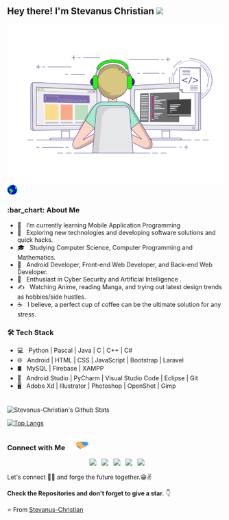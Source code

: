 <!---
![fdciabdul github stats](https://raw.githubusercontent.com/fdciabdul/fdciabdul/master/computer-programming-anime-programming-language-thread-animation-gril-f6c2888a88588db1f063bcfcbc84e6cf.png)
--->



<h2> Hey there! I'm Stevanus Christian <img src="https://github.com/souvikguria98/souvikguria98/blob/master/Hi.gif" width="25"></h2>
<img align="right" alt="GIF" src="https://raw.githubusercontent.com/devSouvik/devSouvik/master/gif3.gif" width="500"/>
<img src="https://github.com/SatYu26/SatYu26/blob/master/Assets/Earth.gif" width="24px">

<h3> :bar_chart: About Me </h3>

- 🔭 &nbsp; I’m currently learning Mobile Application Programming
- 🤔 &nbsp; Exploring new technologies and developing software solutions and quick hacks.
- 🎓 &nbsp; Studying Computer Science, Computer Programming and Mathematics.
- 💼 &nbsp; Android Developer, Front-end Web Developer, and Back-end Web Developer.
- 🌱 &nbsp; Enthusiast in Cyber Security and Artificial Intelligence .
- ✍️ &nbsp; Watching Anime, reading Manga, and trying out latest design trends as hobbies/side hustles.
- ☕ &nbsp; I believe, a perfect cup of coffee can be the ultimate solution for any stress. 

<h3>🛠 Tech Stack</h3>

- 💻 &nbsp; Python | Pascal | Java | C | C++ | C# 
- 🌐 &nbsp; Android | HTML | CSS | JavaScript | Bootstrap | Laravel
- 🛢 &nbsp; MySQL | Firebase | XAMPP
- 🔧 &nbsp; Android Studio | PyCharm | Visual Studio Code | Eclipse | Git
- 🖥 &nbsp; Adobe Xd | Illustrator | Photoshop | OpenShot | Gimp

<br>

<img align="center" src="https://github-readme-stats.vercel.app/api?username=Stevanus-Christian&include_all_commits=true&count_private=true&show_icons=true&line_height=20&title_color=7A7ADB&icon_color=2234AE&text_color=D3D3D3&bg_color=0,000000,130F40" alt="Stevanus-Christian's Github Stats">

</br>

[![Top Langs](https://github-readme-stats.vercel.app/api/top-langs/?username=Stevanus-Christian&layout=compact&text_color=daf7dc&bg_color=151515)](https://github.com/Stevanus-Christian/github-readme-stats)


<h3> Connect with Me <img src="https://github.com/SatYu26/SatYu26/blob/master/Assets/Handshake.gif" height="32px"> </h3>

<p align="center">
&nbsp; <a href="https://www.facebook.com/thomas.iflekzz/" target="_blank" rel="noopener noreferrer"><img src="https://img.icons8.com/plasticine/100/000000/facebook.png" width="50" /></a>
&nbsp; <a href="https://twitter.com/StevanusChrist8" target="_blank" rel="noopener noreferrer"><img src="https://img.icons8.com/plasticine/100/000000/twitter.png" width="50" /></a>  
&nbsp; <a href="https://www.instagram.com/christian.stevanus/" target="_blank" rel="noopener noreferrer"><img src="https://img.icons8.com/plasticine/100/000000/instagram-new.png" width="50" /></a>  
&nbsp; <a href="https://www.linkedin.com/in/" target="_blank" rel="noopener noreferrer"><img src="https://img.icons8.com/plasticine/100/000000/linkedin.png" width="50" /></a>
&nbsp; <a href="mailto:stevanuschristian88@gmail.com" target="_blank" rel="noopener noreferrer"><img src="https://img.icons8.com/plasticine/100/000000/gmail.png"  width="50" /></a>
</p>

Let's connect 👨‍💻 and forge the future together.😁✌

**Check the Repositories and don't forget to give a star.** 👇

:star: From [Stevanus-Christian](https://github.com/Stevanus-Christian)



<!---
Stevanus-Christian/Stevanus-Christian is a ✨ special ✨ repository because its `README.md` (this file) appears on your GitHub profile.
You can click the Preview link to take a look at your changes.
--->
